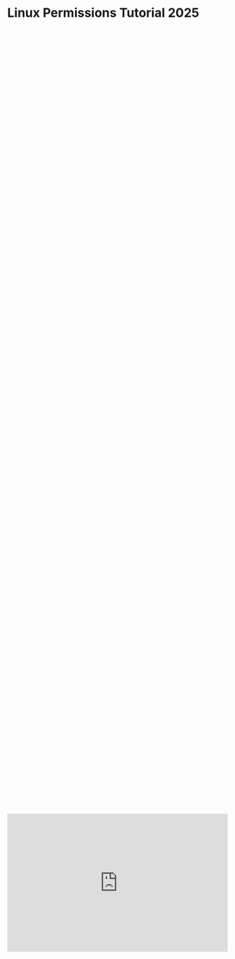 # Linux Permissions Tutorial 2025

<div style="display: flex; justify-content: center; align-items: center; height: 100%;">
    <iframe width="560" height="315" src="https://www.youtube.com/embed/7hA7QBnozmE?si=VUR5G3EGAxBNggi5" frameborder="0" allow="accelerometer; autoplay; clipboard-write; encrypted-media; gyroscope; picture-in-picture" allowfullscreen></iframe>
</div>

## 1. File Permissions

Linux files have permissions defining who can read, write, or execute them. Permissions are split into three sets:

- **User** (owner)
- **Group** (group members)
- **Others** (everyone else)

Permissions appear in the format:  
`-rwxr-xr-x`

- The first character indicates file type (`-` for file, `d` for directory).
- Then three sets of `rwx` refer to user, group, and others.
- `r` = read, `w` = write, `x` = execute, `-` = no permission.

Instead of typing rwx you can also use numbers based on the table below:

| Number | Permission |
| --- | --- |
| 4   | Read |
| 2   | Write |
| 1   | Execute |

Example:

```
ls -l example.txt
```

## 2. Chmod Modifying Permissions

Use `chmod` to add (`+`), remove (`-`), or set permissions directly (numeric mode).

- Add executable permission to the user:
    
    ```
    chmod u+x myfile.txt
    ```
    
- Remove executable permission from the group:
    
    ```
    chmod g-x myfile.txt
    ```
    
- Set exact permissions with numeric mode (e.g., `755`):
    
    ```
    chmod 755 myfile.txt
    ```
    
    - 7 = read+write+execute (4+2+1) for user
    - 5 = read+execute (4+1) for group and others

## 3. Ownership Permissions

Files are owned by a user and a group. To view ownership:

```
ls -l myfile.txt
```

Change ownership with `chown`:

- Change owner:
    
    ```
    sudo chown alice myfile.txt
    ```
    
- Change owner and group:
    
    ```
    sudo chown alice:developers myfile.txt
    ```
    
- Change group only:
    
    ```
    sudo chgrp developers myfile.txt
    ```
    

## 4. Umask

`umask` controls the **default** permissions for newly created files or directories by masking **out permissions (meaning we are SUBTRACTING permissions)**. A `umask` of `0022` removes write permission for group and others by default.

Here is a table on how permissions work. The top table is more traditional for chmod, well the second table is usually what is used with Umask.

| Number | Permission |
| --- | --- |
| 4   | Read |
| 2   | Write |
| 1   | Execute |

| Read | Write | Execute | Total Value | Symbolic Equivalent: |
| --- | --- | --- | --- | --- |
| 0   | 0   | 0   | **0** |     |
| 0   | 0   | **1** | **1** | **x** |
| 0   | **2** | 0   | **2** | **w** |
| 0   | **2** | **1** | **3** | **wx** |
| **4** | 0   | 0   | **4** | **r** |
| **4** | 0   | **1** | **5** | **rx** |
| **4** | **2** | 0   | **6** | **rw** |
| **4** | **2** | **1** | **7** | **rw** |

<a href="/images/EP4_LinuxPermissions/linux_permissions.drawio.png" class="image-expand">
    <img src="/images/EP4_LinuxPermissions/linux_permissions.drawio.png" alt="Description of your image">
</a>

View your current mask:

```
umask
```

Set a new mask (temporary for session):

```
umask 027
```

This means new files will have permissions masked accordingly (e.g., 750 for directories).

### Set Permanent Umask for One User

Edit the user's shell startup files in their home director

Example if you are logged in as the root user controlling accounts:

```
sudo nano /home/<user>/.bashrc (.profile, .bash_profile)
```

these may include:

- `~/.bashrc` (For Bash shell, most common)
    
    ```
    sudo nano ~/.bashrc
    ```
    
- `~/.profile` (For login shells)
    
    ```
    sudo nano ~/.profile
    ```
    
- `~/.bash_profile` (Sometimes preferred in Bash)
    
    ```
    sudo nano ~/.bash_profile
    ```
    

Add the following line to the end of one of these files:

```
umask 027   # Example, pick your required umask value
```

After saving, the new umask will apply for all new shells and logins by that user. It affects only newly created files and directories, not existing ones. The change takes effect at the next login or when the terminal is restarted

## 5. Setuid (Set User ID)

The setuid bit allows users to run an executable with the permissions of the file owner (usually root). It is indicated by `s` in the user execute permission place.

Example: Check setuid bit on `passwd`:

```
ls -l /usr/bin/passwd
```

Set the setuid bit:

```
sudo chmod u+s <program you want to allow executible permissions>
```

## 6. Setgid (Set Group ID)

The setgid bit allows users to run an executable with the permissions of the group owner or lets files created in a directory inherit the directory’s group. It appears as `s` in the group execute position.

Set setgid on a directory:

```
sudo chmod g+s </shared-directory full path>
```

Files created inside inherit the group ownership of the directory.

## 7. Process Permissions

Processes run with the permissions of the user who started them. Permissions determine if a process can read/write/execute files or access system resources. To check a process’s user, use:

```
ps -u username
```

You can also check process capabilities related to security policies, but generally, processes inherit file permissions from their user identity.

## 8. The Sticky Bit

When set on a directory, the sticky bit prevents users from deleting or renaming files owned by others within that directory. It appears as a `t` in the others’ execute bit position.

Example directory with sticky bit:

```
ls -ld /tmp
```

Set sticky bit on a directory:

```
sudo chmod +t /shared-directory
```

This ensures only file owners (or root) can delete or rename files inside.

## Checkout this series here   
Check out videos in this playlist [here](https://www.youtube.com/playlist?list=PLAvgoEDVC5qGxD1JIioyofs2IL7XKUnkT)

## Follow Us on Social Media

[YouTube](https://www.youtube.com/@learntohomelab)

[Discord](https://discord.gg/6MsHSJWZpH)

[Patreon](https://www.patreon.com/c/learntohomelab)

[Reddit](https://www.reddit.com/r/learntohomelab/)

[Rumble](https://rumble.com/c/c-7585051)